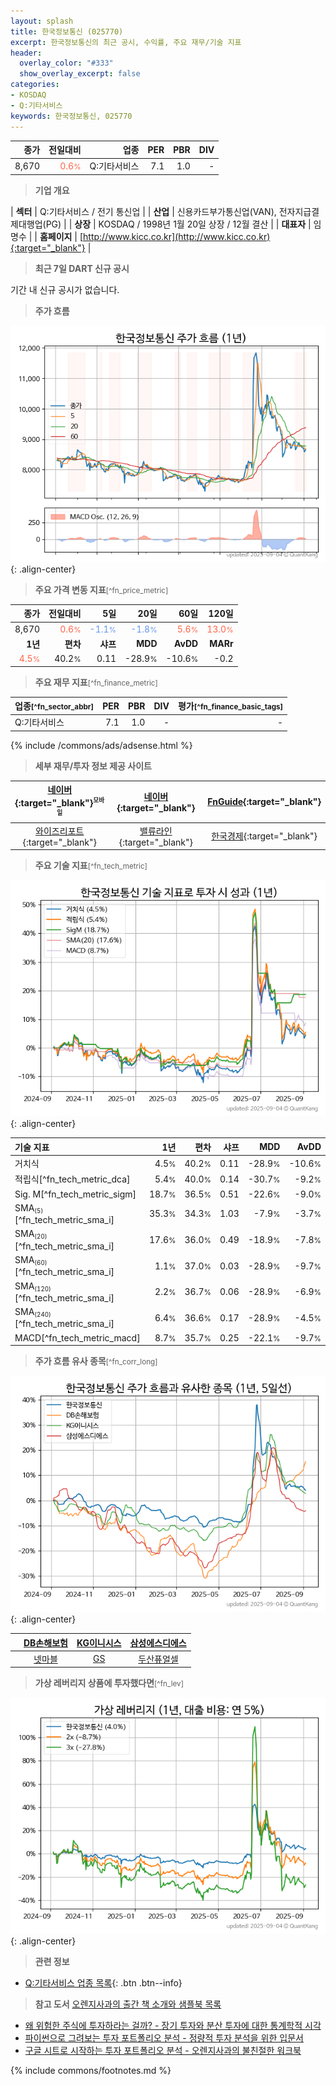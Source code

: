 ```yaml
---
layout: splash
title: 한국정보통신 (025770)
excerpt: 한국정보통신의 최근 공시, 수익률, 주요 재무/기술 지표
header:
  overlay_color: "#333"
  show_overlay_excerpt: false
categories:
- KOSDAQ
- Q:기타서비스
keywords: 한국정보통신, 025770
---
```


| **종가** | **전일대비** | **업종** | **PER** | **PBR** | **DIV** |
| -------: | -----------: | -------: | ------: | ------: | ------: |
| 8,670 | <span style="color: tomato">0.6<small>%</small></span> | Q:기타서비스 | 7.1 | 1.0 | - |

<!-- more -->


> **기업 개요**<a id="company"></a>

| <span style="white-space:nowrap;">**섹터**</span> | Q:기타서비스 / 전기 통신업 |
| <span style="white-space:nowrap;">**산업**</span> | 신용카드부가통신업(VAN), 전자지급결제대행업(PG) |
| <span style="white-space:nowrap;">**상장**</span> | KOSDAQ / 1998년 1월 20일 상장 / 12월 결산 |
| <span style="white-space:nowrap;">**대표자**</span> | 임명수 |
| <span style="white-space:nowrap;">**홈페이지**</span> | [http://www.kicc.co.kr](http://www.kicc.co.kr){:target="_blank"} |


> **최근 7일 DART 신규 공시**<a id="dart"></a>

기간 내 신규 공시가 없습니다.


> **주가 흐름**<a id="price"></a>

![025770](/stock/images/025770.png){: .align-center}


> **주요 가격 변동 지표**<small>[^fn_price_metric]</small>

| **종가** | **전일대비** | **5일** | **20일** | **60일** | **120일** |
| -------: | -----------: | ------: | -------: | -------: | --------: |
| 8,670 | <span style="color: tomato">0.6<small>%</small></span> | <span style="color: cornflowerblue">-1.1<small>%</small></span> | <span style="color: cornflowerblue">-1.8<small>%</small></span> | <span style="color: tomato">5.6<small>%</small></span> | <span style="color: tomato">13.0<small>%</small></span> |
| **1년** | **편차** | **샤프** | **MDD** | **AvDD** | **MARr** |
| <span style="color: tomato">4.5<small>%</small></span> | 40.2<small>%</small> | 0.11 | -28.9<small>%</small> | -10.6<small>%</small> | -0.2 |


> **주요 재무 지표**<small>[^fn_finance_metric]</small>

| **업종**<small>[^fn_sector_abbr]</small> | **PER** | **PBR** | **DIV** | **평가**<small>[^fn_finance_basic_tags]</small> |
| :--------------------------------------- | ------: | ------: | ------: | ----------------------------------------------: |
| Q:기타서비스 | 7.1 | 1.0 | - | - |



{% include /commons/ads/adsense.html %}

> **세부 재무/투자 정보 제공 사이트**

| [네이버](https://m.stock.naver.com/domestic/stock/025770/finance/summary){:target="_blank"}<sup><small>모바일</small></sup> | [네이버](https://finance.naver.com/item/coinfo.naver?code=025770){:target="_blank"} | [FnGuide](https://comp.fnguide.com/SVO2/ASP/SVD_Invest.asp?gicode=A025770&MenuYn=Y){:target="_blank"} |
| :---: | :---: | :---: |
| [와이즈리포트](https://comp.wisereport.co.kr/company/c1040001.aspx?cmp_cd=025770){:target="_blank"} | [밸류라인](https://www.valueline.co.kr/finance/summary/025770){:target="_blank"} | [한국경제](https://markets.hankyung.com/stock/025770/financial-summary){:target="_blank"} |


> **주요 기술 지표**<small>[^fn_tech_metric]</small>


![025770](/stock/images/025770_tech.png){: .align-center}

| **기술 지표** | **1년** | **편차** | **샤프** | **MDD** | **AvDD** |
| :------------ | ------: | -----------: | -------: | ------: | -------: |
| 거치식 | 4.5<small>%</small> | 40.2<small>%</small> | 0.11 | -28.9<small>%</small> | -10.6<small>%</small> |
| 적립식[^fn_tech_metric_dca] | 5.4<small>%</small> | 40.0<small>%</small> | 0.14 | -30.7<small>%</small> | -9.2<small>%</small> |
| Sig. M[^fn_tech_metric_sigm] | 18.7<small>%</small> | 36.5<small>%</small> | 0.51 | -22.6<small>%</small> | -9.0<small>%</small> |
| SMA<small><sub>(5)</sub></small>[^fn_tech_metric_sma_i] | 35.3<small>%</small> | 34.3<small>%</small> | 1.03 | -7.9<small>%</small> | -3.7<small>%</small> |
| SMA<small><sub>(20)</sub></small>[^fn_tech_metric_sma_i] | 17.6<small>%</small> | 36.0<small>%</small> | 0.49 | -18.9<small>%</small> | -7.8<small>%</small> |
| SMA<small><sub>(60)</sub></small>[^fn_tech_metric_sma_i] | 1.1<small>%</small> | 37.0<small>%</small> | 0.03 | -28.9<small>%</small> | -9.7<small>%</small> |
| SMA<small><sub>(120)</sub></small>[^fn_tech_metric_sma_i] | 2.2<small>%</small> | 36.7<small>%</small> | 0.06 | -28.9<small>%</small> | -6.9<small>%</small> |
| SMA<small><sub>(240)</sub></small>[^fn_tech_metric_sma_i] | 6.4<small>%</small> | 36.6<small>%</small> | 0.17 | -28.9<small>%</small> | -4.5<small>%</small> |
| MACD[^fn_tech_metric_macd] | 8.7<small>%</small> | 35.7<small>%</small> | 0.25 | -22.1<small>%</small> | -9.7<small>%</small> |


> **주가 흐름 유사 종목**<a id="corr"></a><small>[^fn_corr_long]</small>

![025770](/stock/images/025770_corr.png){: .align-center}

|       | [DB손해보험](/005830/) | [KG이니시스](/035600/) | [삼성에스디에스](/018260/) |
| :---: | :------------------------------------: | :------------------------------------: | :------------------------------------: |
|       | [넷마블](/251270/) | [GS](/078930/) | [두산퓨얼셀](/336260/) |


> **가상 레버리지 상품에 투자했다면**<a id="2x"></a><small>[^fn_lev]</small>

![025770](/stock/images/025770_2x.png){: .align-center}


> **관련 정보**

- [Q:기타서비스 업종 목록](/stats/sector/kosdaq_업종_기타서비스_종목/){: .btn .btn--info}

> **참고 도서** [오렌지사과의 출간 책 소개와 샘플북 목록](https://kongdori.tistory.com/691)

- [왜 위험한 주식에 투자하라는 걸까? - 장기 투자와 분산 투자에 대한 통계학적 시각](https://kongdori.tistory.com/421)
- [파이썬으로 그려보는 투자 포트폴리오 분석  - 정량적 투자 분석을 위한 입문서](https://kongdori.tistory.com/643)
- [구글 시트로 시작하는 투자 포트폴리오 분석 - 오렌지사과의 불친절한 워크북](https://kongdori.tistory.com/449)


{% include commons/footnotes.md %}